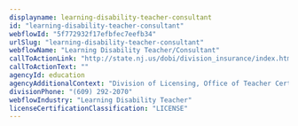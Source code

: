 ```yaml
---
displayname: learning-disability-teacher-consultant
id: "learning-disability-teacher-consultant"
webflowId: "5f772932f17efbfec7eefb34"
urlSlug: "learning-disability-teacher-consultant"
webflowName: "Learning Disability Teacher/Consultant"
callToActionLink: "http://state.nj.us/dobi/division_insurance/index.htm"
callToActionText: ""
agencyId: education
agencyAdditionalContext: "Division of Licensing, Office of Teacher Certification and Academic Credentials"
divisionPhone: "(609) 292-2070"
webflowIndustry: "Learning Disability Teacher"
licenseCertificationClassification: "LICENSE"
---
```

